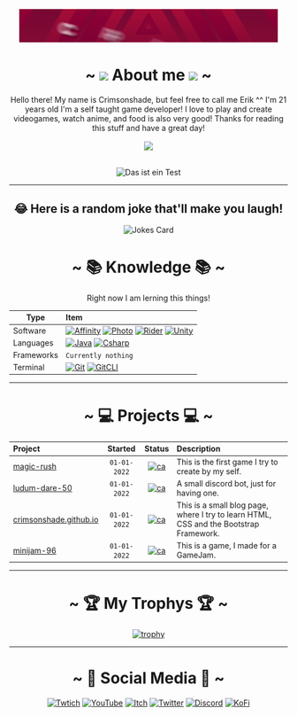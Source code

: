 <div align="center">
  <img src="https://github.com/crimsonshade/crimsonshade/blob/main/media/banner.gif" alt="my Banner" style="width:auto">
  <br/>
</div>


<div align="center">
  <h1>~ <img src="https://raw.githubusercontent.com/MartinHeinz/MartinHeinz/master/wave.gif" width="30px"> About me <img src="https://raw.githubusercontent.com/MartinHeinz/MartinHeinz/master/wave.gif" width="30px"> ~</h1>
  <p>
    Hello there! My name is Crimsonshade, but feel free to call me Erik ^^ I'm 21 years old I'm a self taught game developer! I love to play and create videogames, watch anime, and food is also very good! Thanks for reading this stuff and have a great day!
  </p>
  <a href="#">
    <img src="https://github-readme-stats.vercel.app/api?username=crimsonshade&show_icons=true&theme=radical&hide=stars,prs&include_all_commits=true&custom_title=Crimsonshades+Stats" align="center" />
  </a>
  
  <br />
  <br />
  
  ![Das ist ein Test](https://activity-graph.herokuapp.com/graph?username=crimsonshade&theme=dark)
  
  </div>
  <hr>
  <div align="center">

  ## 😂 Here is a random joke that'll make you laugh!
  ![Jokes Card](https://readme-jokes.vercel.app/api)
  
  # ~ 📚 Knowledge 📚 ~
  
  Right now I am lerning this things!
  
  | Type       | Item                                                                        |
  |------------|:----------------------------------------------------------------------------|
  | Software   | [![Affinity][S-Design]][S-Design-L] [![Photo][S-Photo]][S-Photo-L] [![Rider][S-Rider]][S-Rider-L] [![Unity][S-Unity]][S-Unity-L] |
  | Languages  | [![Java][L-Java]][L-Java-L] [![Csharp][L-Csharp]][L-Csharp-L]                                    |
  | Frameworks | `Currently nothing`                                           |
  |Terminal    | [![Git][T-Git]][T-Git-L] [![GitCLI][T-GitCLI]][T-GitCLI-L]                  |

  </div>
  
  <div align="center">
  
  ---
  
  # ~ 💻 Projects 💻 ~
  | Project | Started | Status | Description |
  |:--------|:-------:|:------:|:------------|
  | [magic-rush][pj_01] | `01-01-2022` | [![ca][WO-pj_01]][pj_01_l] | This is the first game I try to create by my self. |
  | [ludum-dare-50][pj_02] | `01-01-2022` | [![ca][WO-pj_02]][pj_02_l] | A small discord bot, just for having one.|
  | [crimsonshade.github.io][pj_03] | `01-01-2022` | [![ca][WO-pj_03]][pj_03_l]   | This is a small blog page, where I try to learn HTML, CSS and the Bootstrap Framework. |
  | [minijam-96][pj_04] | `01-01-2022` | [![ca][WO-pj_04]][pj_04_l] | This is a game, I made for a GameJam. |
  
  </div>
  <hr>
  <div align="center">

  # ~ 🏆 My Trophys 🏆 ~

  [![trophy](https://github-profile-trophy.vercel.app/?username=crimsonshade&theme=onedark)](https://github.com/ryo-ma/github-profile-trophy)

  ---
  
  # ~ 🤜 Social Media 🤛 ~
  
  [![Twtich][SI-tw]][SL-tw]
  [![YouTube][SI-yt]][SL-yt]
  [![Itch][SI-it]][SL-it]
  [![Twitter][SI-tt]][SL-tt]
  [![Discord][SI-dc]][SL-dc]
  [![KoFi][SI-kf]][SL-kf]

</div>
  
<!-- IMAGES -->
[1.1]: https://github.com/crimsonshade/crimsonshade/blob/main/media/banner.gif

[S-Unity]:  https://img.shields.io/badge/Unity-100000?style=for-the-badge&logo=unity&logoColor=white
[S-Rider]:  https://img.shields.io/badge/Rider-000000?style=for-the-badge&logo=Rider&logoColor=white
[S-Design]: https://img.shields.io/badge/desginer-%231B72BE.svg?style=for-the-badge&logo=affinity-designer&logoColor=white
[S-Photo]:  https://img.shields.io/badge/photo-%237E4DD2.svg?style=for-the-badge&logo=affinity-photo&logoColor=white
[T-Git]:    https://img.shields.io/badge/GIT-E44C30?style=for-the-badge&logo=git&logoColor=white
[T-GitCLI]: https://img.shields.io/badge/GitHub--CLI-100000?style=for-the-badge&logo=github&logoColor=white
[F-Boot]:   https://img.shields.io/badge/Bootstrap-563D7C?style=for-the-badge&logo=bootstrap&logoColor=white
[L-Java]:   https://img.shields.io/badge/Java-ED8B00?style=for-the-badge&logo=java&logoColor=white
[L-Csharp]: https://img.shields.io/badge/C%23-239120?style=for-the-badge&logo=c-sharp&logoColor=white

[WO-pj_01]: https://img.shields.io/badge/Status-wip-orange?style=flat-square&logo=google-drive&logoColor=white
[WO-pj_02]: https://img.shields.io/badge/Status-done-brightgreen?style=flat-square&logo=itch.io&logoColor=white
[WO-pj_03]: https://img.shields.io/badge/Visit-me-blue?style=flat-square
[WO-pj_04]: https://img.shields.io/badge/Status-done-brightgreen?style=flat-square&logo=itch.io&logoColor=white

[SI-tw]: https://img.shields.io/badge/Twitch-9146FF?style=for-the-badge&logo=twitch&logoColor=white
[SI-yt]: https://img.shields.io/badge/YouTube-FF0000?style=for-the-badge&logo=youtube&logoColor=white
[SI-it]: https://img.shields.io/badge/Itch.io-FA5C5C?style=for-the-badge&logo=itchdotio&logoColor=white
[SI-tt]: https://img.shields.io/badge/Twitter-1DA1F2?style=for-the-badge&logo=twitter&logoColor=white
[SI-dc]: https://img.shields.io/badge/Discord-7289DA?style=for-the-badge&logo=discord&logoColor=white
[SI-kf]: https://img.shields.io/badge/Coffee-FFDD00?style=for-the-badge&logo=buy-me-a-coffee&logoColor=black

<!-- LINKS -->
[1]:     https://crimsonshade.github.io/
[pj_01]: https://github.com/crimsonshade/magic-rush
[pj_02]:    https://github.com/crimsonshade/run-fast
[pj_03]:    https://github.com/crimsonshade/crimsonshade.github.io
[pj_04]:  https://github.com/crimsonshade/minijam-96

[pj_01_l]: https://drive.google.com/file/d/1h9U0aOT1zBLbaSAovF2wM4QC8lAxJ1xj/view?usp=sharing
[pj_02_l]: https://crimsonshade.itch.io/ldjam-50
[pj_03_l]: https://crimsonshade.github.io/
[pj_04_l]: https://crimsonshade.itch.io/devils-fate

[S-Design-L]: https://affinity.serif.com/de/designer/
[S-Photo-L]:  https://affinity.serif.com/de/photo/
[S-Rider-L]:  https://www.jetbrains.com/rider/
[S-Unity-L]:  https://unity.com/
[L-Java-L]:   https://www.oracle.com/java/
[L-Csharp-L]: https://docs.microsoft.com/en-us/dotnet/csharp/
[F-Boot-L]:   https://getbootstrap.com/
[T-Git-L]:    https://git-scm.com/
[T-GitCLI-L]: https://cli.github.com/

[SL-tw]: http://bots-entertainment.com/twitch
[SL-yt]: http://bots-entertainment.com/crimson
[SL-it]: https://crimsonshade.itch.io/
[SL-tt]: https://twitter.com/crimsonshade_
[SL-dc]: http://bots-entertainment.com/discord
[SL-kf]: https://www.buymeacoffee.com/crimsonshade

